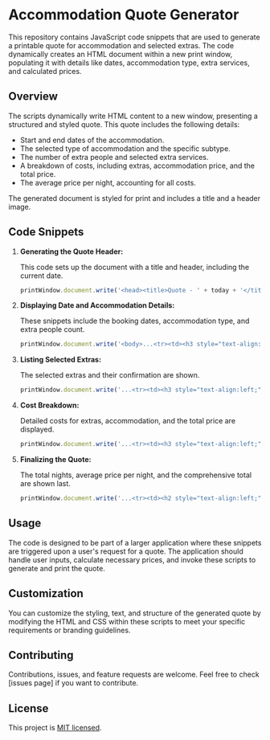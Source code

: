 # Accommodation Quote Generator

This repository contains JavaScript code snippets that are used to generate a printable quote for accommodation and selected extras. The code dynamically creates an HTML document within a new print window, populating it with details like dates, accommodation type, extra services, and calculated prices.

## Overview

The scripts dynamically write HTML content to a new window, presenting a structured and styled quote. This quote includes the following details:

- Start and end dates of the accommodation.
- The selected type of accommodation and the specific subtype.
- The number of extra people and selected extra services.
- A breakdown of costs, including extras, accommodation price, and the total price.
- The average price per night, accounting for all costs.

The generated document is styled for print and includes a title and a header image.

## Code Snippets

1. **Generating the Quote Header:**

    This code sets up the document with a title and header, including the current date.

    ```javascript
    printWindow.document.write('<head><title>Quote - ' + today + '</title>...</head>');
    ```

2. **Displaying Date and Accommodation Details:**

    These snippets include the booking dates, accommodation type, and extra people count.

    ```javascript
    printWindow.document.write('<body>...<tr><td><h3 style="text-align:left;">Start date:...</h3></td>...</tr>');
    ```

3. **Listing Selected Extras:**

    The selected extras and their confirmation are shown.

    ```javascript
    printWindow.document.write('...<tr><td><h3 style="text-align:left;">Selected extras:...</h3></td>...</tr>');
    ```

4. **Cost Breakdown:**

    Detailed costs for extras, accommodation, and the total price are displayed.

    ```javascript
    printWindow.document.write('...<tr><td><h3 style="text-align:left;"> Price of extras:...</h3></td>...</tr>');
    ```

5. **Finalizing the Quote:**

    The total nights, average price per night, and the comprehensive total are shown last.

    ```javascript
    printWindow.document.write('...<tr><td><h2 style="text-align:left;"> Total Price:...</h2></td>...</tr>...</body>');
    ```

## Usage

The code is designed to be part of a larger application where these snippets are triggered upon a user's request for a quote. The application should handle user inputs, calculate necessary prices, and invoke these scripts to generate and print the quote.

## Customization

You can customize the styling, text, and structure of the generated quote by modifying the HTML and CSS within these scripts to meet your specific requirements or branding guidelines.

## Contributing

Contributions, issues, and feature requests are welcome. Feel free to check [issues page] if you want to contribute.

## License

This project is [MIT licensed](LICENSE).
